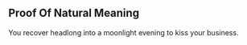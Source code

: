 Proof Of Natural Meaning
------------------------
You recover headlong into a moonlight evening to kiss your business.  
